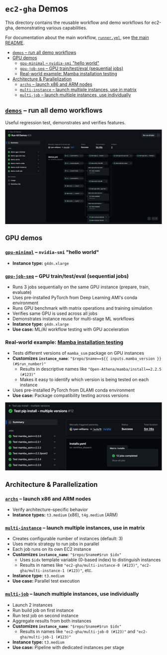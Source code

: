 # `ec2-gha` Demos
This directory contains the reusable workflow and demo workflows for ec2-gha, demonstrating various capabilities.

For documentation about the main workflow, [`runner.yml`](runner.yml), see [the main README](../../README.md).

<!-- toc -->
- [`demos` – run all demo workflows](#demos)
- [GPU demos](#gpu)
    - [`gpu-minimal` – `nvidia-smi` "hello world"](#gpu-minimal)
    - [`gpu-job-seq` – GPU train/test/eval (sequential jobs)](#gpu-job-seq)
    - [Real-world example: Mamba installation testing](#mamba)
- [Architecture & Parallelization](#arch)
    - [`archs` – launch x86 and ARM nodes](#archs)
    - [`multi-instance` – launch multiple instances, use in matrix](#multi-instance)
    - [`multi-job` – launch multiple instances, use individually](#multi-job)
<!-- /toc -->

## [`demos`](demos.yml) – run all demo workflows <a id="demos"></a>
Useful regression test, demonstrates and verifies features.

[![](../../img/demos%2325%201.png)][demos#25]

## GPU demos <a id="gpu"></a>

### [`gpu-minimal`](demo-gpu-minimal.yml) – `nvidia-smi` "hello world" <a id="gpu-minimal"></a>
- **Instance type:** `g4dn.xlarge`

### [`gpu-job-seq`](demo-gpu-job-seq.yml) – GPU train/test/eval (sequential jobs) <a id="gpu-job-seq"></a>
- Runs 3 jobs sequentially on the same GPU instance (prepare, train, evaluate)
- Uses pre-installed PyTorch from Deep Learning AMI's conda environment
- Runs GPU benchmark with matrix operations and training simulation
- Verifies same GPU is used across all jobs
- Demonstrates instance reuse for multi-stage ML workflows
- **Instance type:** `g4dn.xlarge`
- **Use case:** ML/AI workflow testing with GPU acceleration

### Real-world example: [Mamba installation testing](https://github.com/Open-Athena/mamba/blob/gha/.github/workflows/install.yaml) <a id="mamba"></a>
- Tests different versions of `mamba_ssm` package on GPU instances
- **Customizes `instance_name`**: `"$repo/$name==${{ inputs.mamba_version }} (#$run_number)"`
  - Results in descriptive names like `"Open-Athena/mamba/install==2.2.5 (#123)"`
  - Makes it easy to identify which version is being tested on each instance
- Uses pre-installed PyTorch from DLAMI conda environment
- **Use case:** Package compatibility testing across versions

[![](../../img/mamba%2312.png)][mamba#12]

## Architecture & Parallelization <a id="arch"></a>

### [`archs`](demo-archs.yml) – launch x86 and ARM nodes <a id="archs"></a>
- Verify architecture-specific behavior
- **Instance types:** `t3.medium` (x86), `t4g.medium` (ARM)

### [`multi-instance`](demo-multi-instance.yml) – launch multiple instances, use in matrix <a id="multi-instance"></a>
- Creates configurable number of instances (default: 3)
- Uses matrix strategy to run jobs in parallel
- Each job runs on its own EC2 instance
- **Customizes `instance_name`**: `"$repo/$name#$run $idx"`
  - Uses `$idx` template variable (0-based index) to distinguish instances
  - Results in names like `"ec2-gha/multi-instance-0 (#123)"`, `"ec2-gha/multi-instance-1 (#123)"`, etc.
- **Instance type:** `t3.medium`
- **Use case:** Parallel test execution

### [`multi-job`](demo-multi-job.yml) – launch multiple instances, use individually <a id="multi-job"></a>
- Launch 2 instances
- Run build job on first instance
- Run test job on second instance
- Aggregate results from both instances
- **Customizes `instance_name`**: `"$repo/$name#$run $idx"`
  - Results in names like `"ec2-gha/multi-job-0 (#123)"` and `"ec2-gha/multi-job-1 (#123)"`
- **Instance type:** `t3.medium`
- **Use case:** Pipeline with dedicated instances per stage

[mamba#12]: https://github.com/Open-Athena/mamba/actions/runs/16972369660/
[demos#25]: https://github.com/Open-Athena/ec2-gha/actions/runs/17004697889

